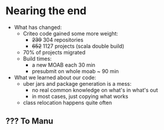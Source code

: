 # Nearing the end

- What has changed:
   - Criteo code gained some more weight:
      - ~~239~~ 304 repositories
      - ~~652~~ 1127 projects (scala double build)
   - 70% of projects migrated
   - Build times:
      - a new MOAB each 30 min
      - presubmit on whole moab ~ 90 min
- What we learned about our code:
   - uber jars and package generation is a mess:
      - no real common knowledge on what's in what's out
      - in most cases, just copying what works
   - class relocation happens quite often

???
To Manu
---

